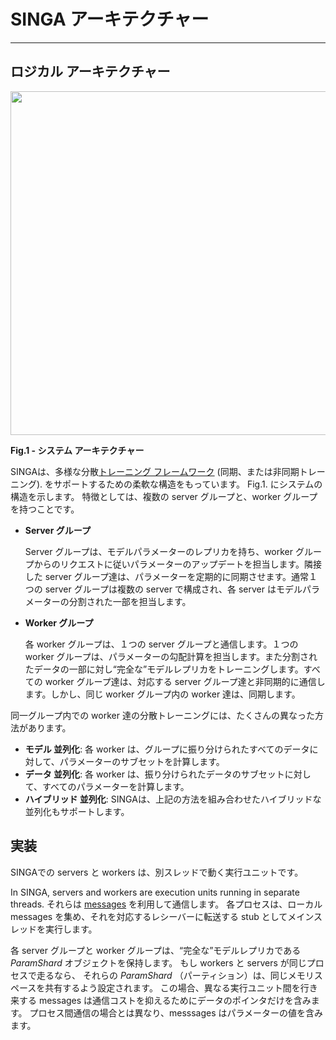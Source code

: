# SINGA アーキテクチャー

---

## ロジカル アーキテクチャー

<img src="../images/logical.png" style="width: 550px"/>
<p><strong> Fig.1 - システム アーキテクチャー</strong></p>

SINGAは、多様な分散[トレーニング フレームワーク](frameworks.html) (同期、または非同期トレーニング).
をサポートするための柔軟な構造をもっています。
Fig.1. にシステムの構造を示します。
特徴としては、複数の server グループと、worker グループを持つことです。

* **Server グループ**

  Server グループは、モデルパラメーターのレプリカを持ち、worker グループからのリクエストに従いパラメーターのアップデートを担当します。隣接した server グループ達は、パラメーターを定期的に同期させます。通常１つの server グループは複数の server で構成され、各 server はモデルパラメーターの分割された一部を担当します。

* **Worker グループ**

  各 worker グループは、１つの server グループと通信します。１つの worker グループは、パラメーターの勾配計算を担当します。また分割されたデータの一部に対し“完全な”モデルレプリカをトレーニングします。すべての worker グループ達は、対応する server グループ達と非同期的に通信します。しかし、同じ worker グループ内の worker 達は、同期します。

同一グループ内での worker 達の分散トレーニングには、たくさんの異なった方法があります。

  * **モデル 並列化**: 各 worker は、グループに振り分けられたすべてのデータに対して、パラメーターのサブセットを計算します。
  * **データ 並列化**: 各 worker は、振り分けられたデータのサブセットに対して、すべてのパラメーターを計算します。
  * **ハイブリッド 並列化**: SINGAは、上記の方法を組み合わせたハイブリッドな並列化もサポートします。


## 実装

SINGAでの servers と workers は、別スレッドで動く実行ユニットです。

In SINGA, servers and workers are execution units running in separate threads.
それらは [messages](communication.html) を利用して通信します。
各プロセスは、ローカル messages を集め、それを対応するレシーバーに転送する stub としてメインスレッドを実行します。

各 server グループと worker グループは、“完全な”モデルレプリカである *ParamShard* オブジェクトを保持します。
もし workers と servers が同じプロセスで走るなら、
それらの *ParamShard* （パーティション）は、同じメモリスペースを共有するよう設定されます。
この場合、異なる実行ユニット間を行き来する messages は通信コストを抑えるためにデータのポインタだけを含みます。
プロセス間通信の場合とは異なり、messsages はパラメーターの値を含みます。
